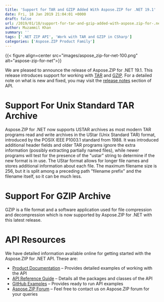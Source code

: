 ```yaml
---
title: 'Support for TAR and GZIP Added With Aspose.ZIP for .NET 19.1'
date: Fri, 18 Jan 2019 21:04:01 +0000
draft: false
url: /2019/01/18/support-for-tar-and-gzip-added-with-aspose.zip-for-.net-19.1/
author: Muzammil Khan
summary: ''
tags: ['.NET ZIP API', 'Work with TAR and GZIP in CSharp']
categories: ['Aspose.ZIP Product Family']
---
```




{{< figure align=center src="images/aspose_zip-for-net-100.png" alt="aspose-zip-for-net">}}


We are pleased to announce the release of Aspose.ZIP for .NET 19.1. This release introduces support for working with [TAR][1] and [GZIP][2]. For a detailed note on what is new and fixed, you may visit the [release notes][3] section of API.

# Support For Unix Standard TAR Archive

Aspose.ZIP for .NET now supports USTAR archives as most modern TAR programs read and write archives in the UStar (Unix Standard TAR) format, introduced by the POSIX IEEE P1003.1 standard from 1988. It was introduced additional header fields and older TAR programs ignore the extra information (possibly extracting partially named files), while newer programs will test for the presence of the "ustar" string to determine if the new format is in use. The UStar format allows for longer file names and stores additional information about each file. The maximum filename size is 256, but it is split among a preceding path "filename prefix" and the filename itself, so it can be much less.

# Support For GZIP Archive

GZIP is a file format and a software application used for file compression and decompression which is now supported by Aspose.ZIP for .NET with this latest release.

# API Resources

We have detailed information available online for getting started with the Aspose.ZIP for .NET API. These are:

*   [Product Documentation][4] – Provides detailed examples of working with the API
*   [API Reference Guide][5] – Details all the packages and classes of the API
*   [GitHub Examples][6] – Provides ready to run API examples
*   [Aspose.ZIP Forum][7] – Feel free to contact us on Aspose.ZIP forum for your queries




[1]: https://docs.fileformat.com/compression/tar/
[2]: https://docs.fileformat.com/compression/gz/
[3]: https://docs.aspose.com/display/zipnet/Aspose.ZIP+for+.NET+19.1+Release+Notes
[4]: https://docs.aspose.com/display/zipnet/Home
[5]: https://apireference.aspose.com/net/zip
[6]: https://github.com/aspose-zip/Aspose.ZIP-for-.NET
[7]: https://forum.aspose.com/c/zip





